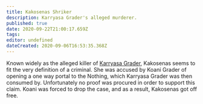 ```yaml
---
title: Kakosenas Shriker
description: Karryasa Grader's alleged murderer.
published: true
date: 2020-09-22T21:00:17.659Z
tags: 
editor: undefined
dateCreated: 2020-09-06T16:53:35.368Z
---
```


Known widely as the alleged killer of [Karryasa Grader](/characters/karryasa-grader), Kakosenas seems to fit the very definition of a criminal. She was accused by Koani Grader of opening a one way portal to the Nothing, which Karryasa Grader was then consumed by. Unfortunately no proof was procured in order to support this claim. Koani was forced to drop the case, and as a result, Kakosenas got off free.